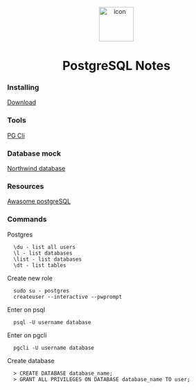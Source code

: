 <p align="center">
  <img
    alt="icon"
    width="80"
    src="https://camo.githubusercontent.com/7ec7342682bb9a1b6bd253b57604c36add3c44b5/68747470733a2f2f75706c6f61642e77696b696d656469612e6f72672f77696b6970656469612f636f6d6d6f6e732f322f32392f506f737467726573716c5f656c657068616e742e737667"
  />
</p>

<h1 align="center">
  PostgreSQL Notes
</h1>

### Installing

[Download](https://www.postgresql.org/download/)

### Tools

[PG Cli](https://www.pgcli.com/)

### Database mock

[Northwind database](https://github.com/pthom/northwind_psql)

### Resources

[Awasome postgreSQL](https://github.com/dhamaniasad/awesome-postgres)

### Commands

Postgres
```
  \du - list all users
  \l - list databases
  \list - list databases
  \dt - list tables
```

Create new role
```
  sudo su - postgres
  createuser --interactive --pwprompt
```

Enter on psql
```
  psql -U username database
```

Enter on pgcli
```
  pgcli -U username database
```

Create database
```
  > CREATE DATABASE database_name;
  > GRANT ALL PRIVILEGES ON DATABASE database_name TO user;
```
